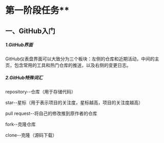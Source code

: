 # 第一阶段任务**

## 一、GitHub入门

##### 1.GitHub界面

GitHub仪表盘界面可以大致分为三个板块：左侧的仓库和近期活动，中间的主页，包含常用的工具和热门仓库的推送，以及右侧的变更日志。

##### **2.GitHub特殊词汇**

repository--仓库（用于存储代码）

star--星标（用于表示项目的关注度，星标越高，项目的关注度越高）

pull request--将自己的修改推到原作者的仓库

fork--克隆仓库

clone--克隆（源码下载）